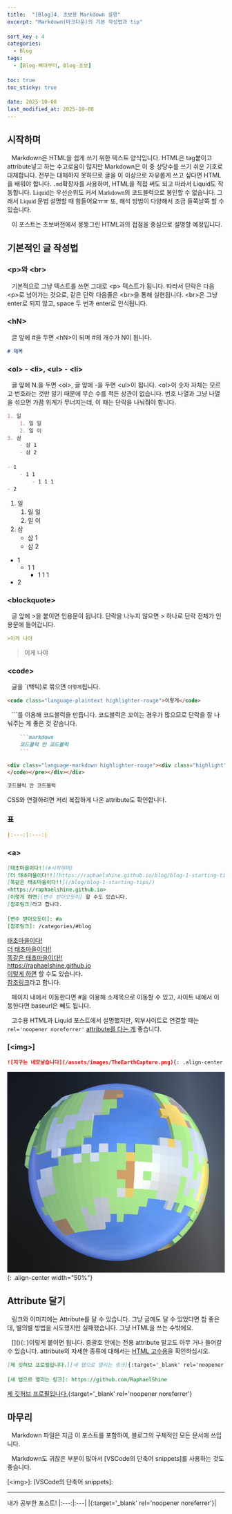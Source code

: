 ```yaml
---
title:  "[Blog]4. 초보용 Markdown 설명"
excerpt: "Markdown(마크다운)의 기본 작성법과 tip"

sort_key : 4
categories:
  - Blog
tags:
  - [Blog-뼈대부터, Blog-초보]

toc: true
toc_sticky: true

date: 2025-10-08
last_modified_at: 2025-10-08
---
```

## 시작하며
⠀Markdown은 HTML을 쉽게 쓰기 위한 텍스트 양식입니다. HTML은 tag붙이고 attribute넣고 하는 수고로움이 많지만 Markdown은 이 중 상당수를 쓰기 쉬운 기호로 대체합니다. 전부는 대체하지 못하므로 글을 이 이상으로 자유롭게 쓰고 싶다면 HTML을 배워야 합니다. `.md`확장자를 사용하며, HTML을 직접 써도 되고 따라서 Liquid도 작동합니다. <span style='font-family:OngleipParkDahyeon'>Liquid는 우선순위도 커서 Markdown의 코드블럭으로 봉인할 수 없습니다. 그래서 Liquid 문법 설명할 때 힘들어요ㅠㅠ</span> 또, 해석 방법이 다양해서 조금 들쭉날쭉 할 수 있습니다.

⠀이 포스트는 초보버전에서 뭉뚱그린 HTML과의 접점을 중심으로 설명할 예정입니다.

## 기본적인 글 작성법
### &lt;p&gt;와 &lt;br&gt;
⠀기본적으로 그냥 텍스트를 쓰면 그대로 &lt;p&gt; 텍스트가 됩니다. 따라서 단락은 다음&lt;p&gt;로 넘어가는 것으로, 같은 단락 다음줄은 &lt;br&gt;을 통해 실현됩니다. \<br>은 그냥 enter로 되지 않고, space 두 번과 enter로 인식됩니다.

### &lt;hN&gt;
⠀글 앞에 #을 두면 &lt;hN&gt;이 되며 #의 개수가 N이 됩니다.
```markdown
# 제목
```
### &lt;ol&gt; - &lt;li&gt;, &lt;ul&gt; - &lt;li&gt;
⠀글 앞에 N.을 두면 &lt;ol&gt;, 글 앞에 -을 두면 &lt;ul&gt;이 됩니다. \<ol>이 숫자 자체는 모르고 번호라는 것만 알기 때문에 무슨 수를 적든 상관이 없습니다. 번호 나열과 그냥 나열을 섞으면 가끔 위계가 무너지는데, 이 때는 단락을 나눠줘야 합니다.
```markdown
1. 일
    1. 일 일
    2. 일 이
3. 삼
    - 삼 1
    - 삼 2

- 1
    - 1 1
        - 1 1 1
- 2
```
1. 일
    1. 일 일
    2. 일 이
3. 삼
    - 삼 1
    - 삼 2

- 1
    - 1 1
        - 1 1 1
- 2

### &lt;blockquote&gt;
⠀글 앞에 >을 붙이면 인용문이 됩니다. 단락을 나누지 않으면 > 하나로 단락 전체가 인용문에 들어갑니다.
```markdown
>이게 나야
```
>이게 나야

### &lt;code&gt;
⠀글을 \`(백틱)로 묶으면 `이렇게`됩니다. 

```html
<code class="language-plaintext highlighter-rouge">이렇게</code>
```

⠀\`\`\`를 이용해 코드블럭을 만듭니다. 코드블럭은 꼬이는 경우가 많으므로 단락을 잘 나눠주는 게 좋은 것 같습니다.

```markdown
    ```markdown
    코드블럭 안 코드블럭
    ```
```

```html
<div class="language-markdown highlighter-rouge"><div class="highlight"><pre class="highlight"><button title="Copy to clipboard" class="clipboard-copy-button"><span class="sr-only">Copy code</span><i class="far fa-fw fa-copy"></i><i class="fas fa-fw fa-check copied"></i></button><code>코드블럭 안 코드블럭
</code></pre></div></div>
```

```markdown
코드블럭 안 코드블럭
```

CSS와 연결하려면 저리 복잡하게 나온 attribute도 확인합니다.

### 표
```markdown
|:---:|:---:|
```

### \<a>
```markdown
[태초마을이다!](#시작하며)  
[더 태초마을이다!!](https://raphaelshine.github.io/blog/blog-1-starting-tips/)  
[똑같은 태초마을이다!!](/blog/blog-1-starting-tips/)  
<https://raphaelshine.github.io>  
[이렇게 하면][변수 받아오듯이] 할 수도 있습니다.  
[참조링크]라고 합니다.

[변수 받아오듯이]: #a  
[참조링크]: /categories/#blog
```
[태초마을이다!](#시작하며)  
[더 태초마을이다!!](https://raphaelshine.github.io/blog/blog-1-starting-tips/)  
[똑같은 태초마을이다!!](/blog/blog-1-starting-tips/)  
<https://raphaelshine.github.io>  
[이렇게 하면][변수 받아오듯이] 할 수도 있습니다.  
[참조링크]라고 합니다.

[변수 받아오듯이]: #a  
[참조링크]: /categories/#blog

⠀페이지 내에서 이동한다면 #을 이용해 소제목으로 이동할 수 있고, 사이트 내에서 이동한다면 baseurl은 빼도 됩니다.

⠀고수용 HTML과 Liquid 포스트에서 설명했지만, 외부사이트로 연결할 때는 `rel='noopener noreferrer'` [attribute를 다는 게](#attribute-달기) 좋습니다.
### [\<img>]
```markdown
![지구는 네모낳습니다](/assets/images/TheEarthCapture.png){: .align-center width="50%"}
```
![지구는 네모낳습니다](/assets/images/TheEarthCapture.png){: .align-center width="50%"}
## Attribute 달기
⠀링크와 이미지에는 Attribute를 달 수 있습니다. 그냥 글에도 달 수 있었다면 참 좋은데, 별의별 방법을 시도했지만 실패했습니다. 그냥 HTML을 쓰는 수밖에요.

⠀\[](){: }이렇게 붙이면 됩니다. 중괄호 안에는 전용 attribute 말고도 아무 거나 들어갈 수 있습니다. attribute의 자세한 종류에 대해서는 [HTML 고수용](/blog/blog-7-hard-html-and-liquid/#내용-tag)을 확인하십시오.

```markdown
[제 깃허브 프로필입니다.][새 탭으로 열리는 링크]{:target='_blank' rel='noopener noreferrer'}

[새 탭으로 열리는 링크]: https://github.com/RaphaelShine
```
[제 깃허브 프로필입니다.][새 탭으로 열리는 링크]{:target='_blank' rel='noopener noreferrer'}

[새 탭으로 열리는 링크]: https://github.com/RaphaelShine

## 마무리
⠀Markdown 파일은 지금 이 포스트를 포함하여, 블로그의 구체적인 모든 문서에 쓰입니다. 

⠀Markdown도 귀찮은 부분이 많아서 [VSCode의 단축어 snippets]를 사용하는 것도 좋습니다. 

[\<img>]:
[VSCode의 단축어 snippets]: 

***
내가 공부한 포스트!
|:---:|:---|
|[](https://www.heropy.dev/p/B74sNE){:target='_blank' rel='noopener noreferrer'}|